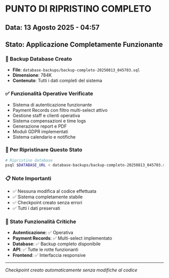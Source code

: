 # PUNTO DI RIPRISTINO COMPLETO

## Data: 13 Agosto 2025 - 04:57

## Stato: Applicazione Completamente Funzionante

### 📁 Backup Database Creato
- **File**: `database-backups/backup-completo-20250813_045703.sql`
- **Dimensione**: 784K
- **Contenuto**: Tutti i dati completi del sistema

### ✅ Funzionalità Operative Verificate
- Sistema di autenticazione funzionante
- Payment Records con filtro multi-select attivo
- Gestione staff e clienti operativa
- Sistema compensazioni e time logs
- Generazione report e PDF
- Moduli GDPR implementati
- Sistema calendario e notifiche

### 🔧 Per Ripristinare Questo Stato
```bash
# Ripristino database
psql $DATABASE_URL < database-backups/backup-completo-20250813_045703.sql
```

### 📋 Note Importanti
- ✅ Nessuna modifica al codice effettuata
- ✅ Sistema completamente stabile
- ✅ Checkpoint creato senza errori
- ✅ Tutti i dati preservati

### 🎯 Stato Funzionalità Critiche
- **Autenticazione**: ✅ Operativa
- **Payment Records**: ✅ Multi-select implementato
- **Database**: ✅ Backup completo disponibile
- **API**: ✅ Tutte le rotte funzionanti
- **Frontend**: ✅ Interfaccia responsive

---
*Checkpoint creato automaticamente senza modifiche al codice*